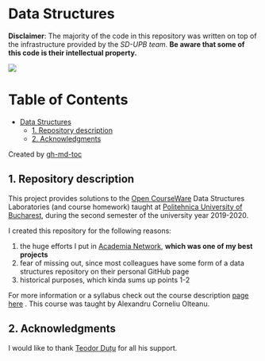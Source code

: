 # Data Structures

**Disclaimer**: The majority of the code in this repository was written on top
of the infrastructure provided by the
*SD-UPB team*. **Be aware that some of this code is their intellectual
property.**

<img align="center" src="https://ocw.cs.pub.ro/courses/_media/sd-ca/laboratoare/800px-red-black_tree_example.svg.png">

Table of Contents
=================

* [Data Structures](#data-structures)
   * [1. Repository description](#1-repository-description)
   * [2. Acknowledgments](#2-acknowledgments)

Created by [gh-md-toc](https://github.com/ekalinin/github-markdown-toc)

## 1. Repository description

This project provides solutions to the
[Open CourseWare](https://ocw.cs.pub.ro/courses/sd-ca) Data Structures
Laboratories (and course homework) taught at
[Politehnica University of Bucharest](https://upb.ro), during the second
semester of the university year 2019-2020.

I created this repository for the following reasons:

1. the huge efforts I put in [Academia Network](homework/3), **which was one of
    my best projects**
2. fear of missing out, since most colleagues have some form of a data structures
    repository on their personal GitHub page
3. historical purposes, which kinda sums up points 1-2

For more information or a syllabus check out the course description
[page here](https://cs.pub.ro/index.php/education/courses/58-under/an1unger/103-data-structures)
. This course was taught by Alexandru Corneliu Olteanu.

## 2. Acknowledgments

I would like to thank [Teodor Duțu](https://github.com/teodutu) for all his
support.
